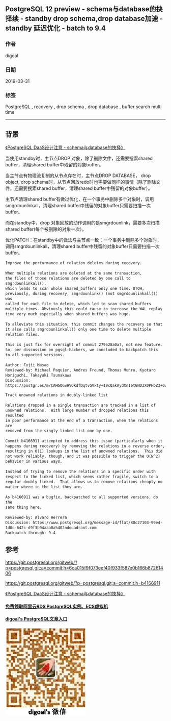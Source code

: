 ## PostgreSQL 12 preview - schema与database的抉择续 - standby drop schema,drop database加速 - standby 延迟优化 - batch to 9.4     
                                                      
### 作者                                                      
digoal                                                      
                                                      
### 日期                                                      
2019-03-31                                                      
                                                      
### 标签                                                      
PostgreSQL , recovery , drop schema , drop database , buffer search multi time         
                                                      
----                                                      
                                                      
## 背景       
[《PostgreSQL DaaS设计注意 - schema与database的抉择》](../201610/20161012_01.md)    
  
当使用standby时，主节点DROP 对象，除了删除文件，还需要搜索shared buffer，清理shared buffer中残留的对象buffer。  
  
当主节点有物理流复制的从节点存在时，主节点DROP DATABASE， drop object, drop schema时，从节点回放redo时也需要做同样的事情（除了删除文件，还需要搜索shared buffer，清理shared buffer中残留的对象buffer）。  
  
主节点清理shared buffer有做过优化，在一个事务中删除多个对象时，调用smgrdounlinkall，清理shared buffer中残留的对象buffer只需要扫描一次buffer。  
  
而在standby中，drop 对象回放的动作调用的是smgrdounlink，需要多次扫描shared buffer(每个被删除的对象一次）。  
  
优化PATCH：在standby中的做法与主节点一致：一个事务中删除多个对象时，调用smgrdounlinkall，清理shared buffer中残留的对象buffer只需要扫描一次buffer。  
  
  
```  
Improve the performance of relation deletes during recovery.  
  
When multiple relations are deleted at the same transaction,  
the files of those relations are deleted by one call to smgrdounlinkall(),  
which leads to scan whole shared_buffers only one time. OTOH,  
previously, during recovery, smgrdounlink() (not smgrdounlinkall()) was  
called for each file to delete, which led to scan shared_buffers  
multiple times. Obviously this could cause to increase the WAL replay  
time very much especially when shared_buffers was huge.  
  
To alleviate this situation, this commit changes the recovery so that  
it also calls smgrdounlinkall() only one time to delete multiple  
relation files.  
  
This is just fix for oversight of commit 279628a0a7, not new feature.  
So, per discussion on pgsql-hackers, we concluded to backpatch this  
to all supported versions.  
  
Author: Fujii Masao  
Reviewed-by: Michael Paquier, Andres Freund, Thomas Munro, Kyotaro Horiguchi, Takayuki Tsunakawa  
Discussion: https://postgr.es/m/CAHGQGwHVQkdfDqtvGVkty+19cQakAydXn1etGND3X0PHbZ3+6w@mail.gmail.com  
```  
  
```  
Track unowned relations in doubly-linked list  
  
Relations dropped in a single transaction are tracked in a list of  
unowned relations.  With large number of dropped relations this resulted  
in poor performance at the end of a transaction, when the relations are  
removed from the singly linked list one by one.  
  
Commit b4166911 attempted to address this issue (particularly when it  
happens during recovery) by removing the relations in a reverse order,  
resulting in O(1) lookups in the list of unowned relations.  This did  
not work reliably, though, and it was possible to trigger the O(N^2)  
behavior in various ways.  
  
Instead of trying to remove the relations in a specific order with  
respect to the linked list, which seems rather fragile, switch to a  
regular doubly linked.  That allows us to remove relations cheaply no  
matter where in the list they are.  
  
As b4166911 was a bugfix, backpatched to all supported versions, do the  
same thing here.  
  
Reviewed-by: Alvaro Herrera  
Discussion: https://www.postgresql.org/message-id/flat/80c27103-99e4-1d0c-642c-d9f3b94aaa0a%402ndquadrant.com  
Backpatch-through: 9.4  
```  
  
## 参考  
  
https://git.postgresql.org/gitweb/?p=postgresql.git;a=commit;h=6ca015f9f073eef40f933f587e0b166b87261406  
  
https://git.postgresql.org/gitweb/?p=postgresql.git;a=commit;h=b4166911  
  
[《PostgreSQL DaaS设计注意 - schema与database的抉择》](../201610/20161012_01.md)    
      
  
  
  
  
  
  
  
  
  
#### [免费领取阿里云RDS PostgreSQL实例、ECS虚拟机](https://free.aliyun.com/ "57258f76c37864c6e6d23383d05714ea")
  
  
#### [digoal's PostgreSQL文章入口](https://github.com/digoal/blog/blob/master/README.md "22709685feb7cab07d30f30387f0a9ae")
  
  
![digoal's weixin](../pic/digoal_weixin.jpg "f7ad92eeba24523fd47a6e1a0e691b59")
  
  
  
  
  
  
  
